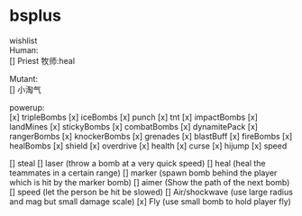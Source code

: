 # bsplus  

wishlist  
Human:  
[] Priest 牧师:heal  

Mutant:  
[] 小淘气  

powerup:  
[x] tripleBombs
[x] iceBombs
[x] punch
[x] tnt
[x] impactBombs
[x] landMines
[x] stickyBombs
[x] combatBombs
[x] dynamitePack
[x] rangerBombs
[x] knockerBombs
[x] grenades
[x] blastBuff
[x] fireBombs
[x] healBombs
[x] shield
[x] overdrive
[x] health
[x] curse
[x] hijump
[x] speed

[] steal
[] laser (throw a bomb at a very quick speed)
[] heal (heal the teammates in a certain range)
[] marker (spawn bomb behind the player which is hit by the marker bomb)
[] aimer (Show the path of the next bomb)
[] speed (let the person be hit be slowed)
[] Air/shockwave (use large radius and mag but small damage scale)
[x] Fly (use small bomb to hold player fly)
